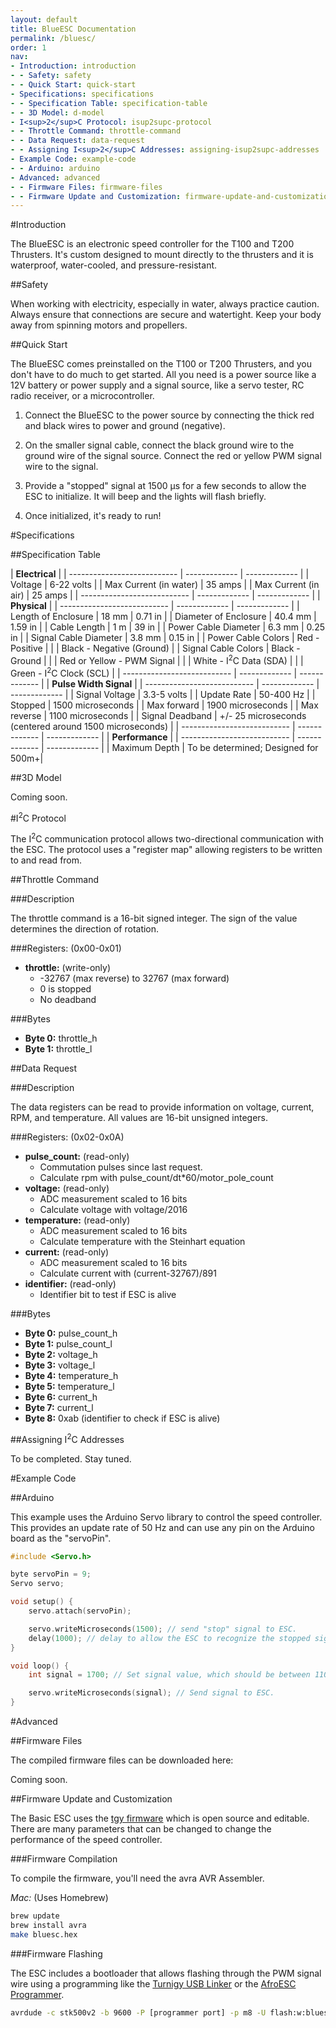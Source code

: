 ```yaml
---
layout: default
title: BlueESC Documentation
permalink: /bluesc/
order: 1
nav:
- Introduction: introduction
- - Safety: safety
- - Quick Start: quick-start
- Specifications: specifications
- - Specification Table: specification-table
- - 3D Model: d-model
- I<sup>2</sup>C Protocol: isup2supc-protocol
- - Throttle Command: throttle-command
- - Data Request: data-request
- - Assigning I<sup>2</sup>C Addresses: assigning-isup2supc-addresses
- Example Code: example-code
- - Arduino: arduino
- Advanced: advanced
- - Firmware Files: firmware-files
- - Firmware Update and Customization: firmware-update-and-customization
---
```


#Introduction

The BlueESC is an electronic speed controller for the T100 and T200 Thrusters. It's custom designed to mount directly to the thrusters and it is waterproof, water-cooled, and pressure-resistant.

##Safety 

<i class="fa fa-exclamation-triangle fa-fw fa-2x text-warning"></i> When working with electricity, especially in water, always practice caution. Always ensure that connections are secure and watertight. Keep your body away from spinning motors and propellers.

##Quick Start

The BlueESC comes preinstalled on the T100 or T200 Thrusters, and you don't have to do much to get started. All you need is a power source like a 12V battery or power supply and a signal source, like a servo tester, RC radio receiver, or a microcontroller.

1. Connect the BlueESC to the power source by connecting the thick red and black wires to power and ground (negative).

2. On the smaller signal cable, connect the black ground wire to the ground wire of the signal source. Connect the red or yellow PWM signal wire to the signal.

3. Provide a "stopped" signal at 1500 &mu;s for a few seconds to allow the ESC to initialize. It will beep and the lights will flash briefly.

4. Once initialized, it's ready to run!

#Specifications

##Specification Table

|                       **Electrical**                        |
| --------------------------- | ------------- | ------------- |
| Voltage                     | 6-22 volts                    |
| Max Current (in water)      | 35 amps                       |
| Max Current (in air)        | 25 amps                       |
| --------------------------- | ------------- | ------------- |
|                       **Physical**                          |
| --------------------------- | ------------- | ------------- |
| Length of Enclosure         | 18 mm         | 0.71 in       |
| Diameter of Enclosure       | 40.4 mm       | 1.59 in       |
| Cable Length                | 1 m           | 39 in         |
| Power Cable Diameter        | 6.3 mm        | 0.25 in       |
| Signal Cable Diameter       | 3.8 mm        | 0.15 in       |
| Power Cable Colors          | Red - Positive                |
|                             | Black - Negative (Ground)     |
| Signal Cable Colors         | Black - Ground                |
|                             | Red or Yellow - PWM Signal    |
|                             | White - I<sup>2</sup>C Data (SDA) |
|                             | Green - I<sup>2</sup>C Clock (SCL) |
| --------------------------- | ------------- | ------------- |
|                    **Pulse Width Signal**                   |
| --------------------------- | ------------- | ------------- |
| Signal Voltage              | 3.3-5 volts                   |
| Update Rate                 | 50-400 Hz                     |
| Stopped                     | 1500 microseconds             |
| Max forward                 | 1900 microseconds             |
| Max reverse                 | 1100 microseconds             |
| Signal Deadband             | +/- 25 microseconds (centered around 1500 microseconds) |
| --------------------------- | ------------- | ------------- |
|                    **Performance**                   |
| --------------------------- | ------------- | ------------- |
| Maximum Depth               | To be determined; Designed for 500m+|

##3D Model

Coming soon.

<!--
| File Type                  | Link                          |
| -------------------------- | ----------------------------- |
| SolidWorks Part (.sldprt)  | [BLUESC-R1.sldprt](#) |
| STEP (.step)               | [BLUESC-R1.step](#)   |
| IGES (.igs)                | [BLUESC-R1.igs](#) |
| STL (.stl)                 | [BLUESC-R1.stl](#) |
| All in a zip file (.zip)   | [BLUESC-R1.zip](#) |
-->

#I<sup>2</sup>C Protocol

The I<sup>2</sup>C communication protocol allows two-directional communication with the ESC. The protocol uses a "register map" allowing registers to be written to and read from.

##Throttle Command

###Description

The throttle command is a 16-bit signed integer. The sign of the value determines the direction of rotation.

###Registers: (0x00-0x01)

* **throttle:** (write-only)
	* -32767 (max reverse) to 32767 (max forward)
	* 0 is stopped
	* No deadband

###Bytes

* **Byte 0:** throttle_h  
* **Byte 1:** throttle_l

##Data Request

###Description

The data registers can be read to provide information on voltage, current, RPM, and temperature. All values are 16-bit unsigned integers.

###Registers: (0x02-0x0A)

* **pulse_count:** (read-only)
  * Commutation pulses since last request.
  * Calculate rpm with pulse_count/dt*60/motor_pole_count
* **voltage:** (read-only)
	* ADC measurement scaled to 16 bits
  * Calculate voltage with voltage/2016
* **temperature:** (read-only)
	* ADC measurement scaled to 16 bits
  * Calculate temperature with the Steinhart equation
* **current:** (read-only)
	* ADC measurement scaled to 16 bits
  * Calculate current with (current-32767)/891
* **identifier:** (read-only)
	* Identifier bit to test if ESC is alive

###Bytes

* **Byte 0:** pulse_count_h  
* **Byte 1:** pulse_count_l  
* **Byte 2:** voltage_h  
* **Byte 3:** voltage_l  
* **Byte 4:** temperature_h  
* **Byte 5:** temperature_l  
* **Byte 6:** current_h  
* **Byte 7:** current_l  
* **Byte 8:** 0xab (identifier to check if ESC is alive)

##Assigning I<sup>2</sup>C Addresses

To be completed. Stay tuned.

#Example Code

##Arduino

This example uses the Arduino Servo library to control the speed controller. This provides an update rate of 50 Hz and can use any pin on the Arduino board as the "servoPin".

~~~~~~~~~~ cpp
#include <Servo.h>

byte servoPin = 9;
Servo servo;

void setup() {
	servo.attach(servoPin);

	servo.writeMicroseconds(1500); // send "stop" signal to ESC.
	delay(1000); // delay to allow the ESC to recognize the stopped signal
}

void loop() {
	int signal = 1700; // Set signal value, which should be between 1100 and 1900

	servo.writeMicroseconds(signal); // Send signal to ESC.
}
~~~~~~~~~~~~~~~~

#Advanced

##Firmware Files

The compiled firmware files can be downloaded here: 

<!--[<i class="fa fa-download fa-fw"></i> BlueESC Firmware (BLUESC-R1)](#)-->

Coming soon.

##Firmware Update and Customization

The Basic ESC uses the [tgy firmware](http://github.com/bluerobotics/tgy) which is open source and editable. There are many parameters that can be changed to change the performance of the speed controller. 

###Firmware Compilation

To compile the firmware, you'll need the avra AVR Assembler.

*Mac:* (Uses Homebrew)

~~~ bash
brew update
brew install avra
make bluesc.hex
~~~

###Firmware Flashing

The ESC includes a bootloader that allows flashing through the PWM signal wire using a programming like the [Turnigy USB Linker](http://www.hobbyking.com/hobbyking/store/__10628__turnigy_usb_linker_for_aquastar_super_brain.html) or the [AfroESC Programmer](http://www.hobbyking.com/hobbyking/store/__39437__afro_esc_usb_programming_tool.html). 

~~~ bash
avrdude -c stk500v2 -b 9600 -P [programmer port] -p m8 -U flash:w:bluesc.hex:i
~~~